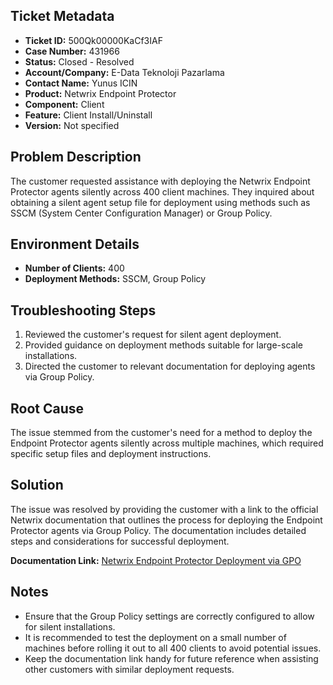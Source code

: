 ## Ticket Metadata
- **Ticket ID:** 500Qk00000KaCf3IAF
- **Case Number:** 431966
- **Status:** Closed - Resolved
- **Account/Company:** E-Data Teknoloji Pazarlama
- **Contact Name:** Yunus ICIN
- **Product:** Netwrix Endpoint Protector
- **Component:** Client
- **Feature:** Client Install/Uninstall
- **Version:** Not specified

## Problem Description
The customer requested assistance with deploying the Netwrix Endpoint Protector agents silently across 400 client machines. They inquired about obtaining a silent agent setup file for deployment using methods such as SSCM (System Center Configuration Manager) or Group Policy.

## Environment Details
- **Number of Clients:** 400
- **Deployment Methods:** SSCM, Group Policy

## Troubleshooting Steps
1. Reviewed the customer's request for silent agent deployment.
2. Provided guidance on deployment methods suitable for large-scale installations.
3. Directed the customer to relevant documentation for deploying agents via Group Policy.

## Root Cause
The issue stemmed from the customer's need for a method to deploy the Endpoint Protector agents silently across multiple machines, which required specific setup files and deployment instructions.

## Solution
The issue was resolved by providing the customer with a link to the official Netwrix documentation that outlines the process for deploying the Endpoint Protector agents via Group Policy. The documentation includes detailed steps and considerations for successful deployment.

**Documentation Link:** [Netwrix Endpoint Protector Deployment via GPO](https://helpcenter.netwrix.com/bundle/EndpointProtector_5.9.3/page/Content/EndpointProtector/Configuration/ActiveDirectory/Overview.htm)

## Notes
- Ensure that the Group Policy settings are correctly configured to allow for silent installations.
- It is recommended to test the deployment on a small number of machines before rolling it out to all 400 clients to avoid potential issues.
- Keep the documentation link handy for future reference when assisting other customers with similar deployment requests.